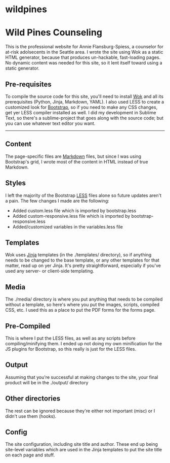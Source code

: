 wildpines
=========

# Wild Pines Counseling
This is the professional website for Annie Flansburg-Spiess, a counselor for at-risk adolsecents in the Seattle area.  I wrote the site using Wok as a static HTML generator, because that produces un-hackable, fast-loading pages.  No dynamic content was needed for this site, so it lent itself toward using a static generator.

## Pre-requisites
To compile the source code for this site, you'll need to install [Wok](http://wok.mythmon.com) and all its prerequisites (Python, Jinja, Markdown, YAML).
I also used LESS to create a customized look for [Bootstrap](http://twitter.github.com/bootstrap), so if you need to make any CSS changes, get yer LESS compiler installed as well.
I did my development in Sublime Text, so there's a sublime-project that goes along with the source code; but you can use whatever text editor you want.

---

## Content
The page-specific files are [Markdown](http://daringfireball.net/projects/markdown/) files, but since I was using Bootstrap's grid, I wrote most of the content in HTML instead of true Markdown.

## Styles
I left the majority of the Bootstrap [LESS](http://lesscss.org/) files alone so future updates aren't a pain. The few changes I made are the following:
* Added custom.less file which is imported by bootstrap.less
* Added custom-responsive.less file which is imported by bootstrap-responsive.less
* Added/customized variables in the variables.less file

## Templates
Wok uses [Jinja](http://jinja.pocoo.org/docs/) templates (in the ./templates/ directory), so if anything needs to be changed to the base template, or any other templates for that matter, read up on yer Jinja.  It's pretty straightforward, especially if you've used any server- or client-side templating.

## Media
The ./media/ directory is where you put anything that needs to be compiled without a template, so here's where you put the images, scripts, compiled CSS, etc.  I used this as a place to put the PDF forms for the forms page.

## Pre-Compiled
This is where I put the LESS files, as well as any scripts before compiling/minifying them.  I ended up not doing my own minification for the JS plugins for Bootstrap, so this really is just for the LESS files.

## Output
Assuming that you're successful at making changes to the site, your final product will be in the ./output/ directory

## Other directories
The rest can be ignored because they're either not important (misc) or I didn't use them (hooks).

## Config
The site configuration, including site title and author.  These end up being site-level variables which are used in the Jinja templates to put the site title on each page and stuff.